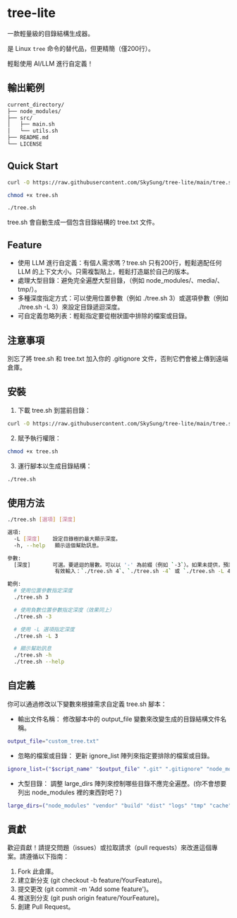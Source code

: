 # tree-lite

一款輕量級的目錄結構生成器。

是 Linux `tree` 命令的替代品，但更精簡（僅200行）。

輕鬆使用 AI/LLM 進行自定義！

## 輸出範例

```bash
current_directory/
├── node_modules/
├── src/
│   ├── main.sh
│   └── utils.sh
├── README.md
└── LICENSE
```

## Quick Start
```bash
curl -O https://raw.githubusercontent.com/SkySung/tree-lite/main/tree.sh

chmod +x tree.sh

./tree.sh
```

tree.sh 會自動生成一個包含目錄結構的 tree.txt 文件。

## Feature
+ 使用 LLM 進行自定義：有個人需求嗎？tree.sh 只有200行，輕鬆適配任何 LLM 的上下文大小。只需複製貼上，輕鬆打造屬於自己的版本。
+ 處理大型目錄：避免完全遍歷大型目錄，（例如 node_modules/、media/、tmp/）。
+ 多種深度指定方式：可以使用位置參數（例如 ./tree.sh 3）或選項參數（例如 ./tree.sh -L 3）來設定目錄遞迴深度。
+ 可自定義忽略列表：輕鬆指定要從樹狀圖中排除的檔案或目錄。

## 注意事項
別忘了將 tree.sh 和 tree.txt 加入你的 .gitignore 文件，否則它們會被上傳到遠端倉庫。

## 安裝

1. 下載 tree.sh 到當前目錄：
```bash
curl -O https://raw.githubusercontent.com/SkySung/tree-lite/main/tree.sh
```
2. 賦予執行權限：
```bash
chmod +x tree.sh
```
3. 運行腳本以生成目錄結構：
```bash
./tree.sh
```

## 使用方法
```bash
./tree.sh [選項] [深度]

選項:
  -L [深度]    設定目錄樹的最大顯示深度。
  -h, --help   顯示這個幫助訊息。

參數:
  [深度]       可選。要遞迴的層數。可以以 '-' 為前綴（例如 `-3`）。如果未提供，預設為 3。
               有效輸入：`./tree.sh 4`、`./tree.sh -4` 或 `./tree.sh -L 4` 代表遞迴4層。

範例:
  # 使用位置參數指定深度
  ./tree.sh 3

  # 使用負數位置參數指定深度（效果同上）
  ./tree.sh -3

  # 使用 -L 選項指定深度
  ./tree.sh -L 3

  # 顯示幫助訊息
  ./tree.sh -h
  ./tree.sh --help
```

## 自定義
你可以通過修改以下變數來根據需求自定義 tree.sh 腳本：

+ 輸出文件名稱：
  修改腳本中的 output_file 變數來改變生成的目錄結構文件名稱。
```bash
output_file="custom_tree.txt"
```
+ 忽略的檔案或目錄：
  更新 ignore_list 陣列來指定要排除的檔案或目錄。
```bash
ignore_list=("$script_name" "$output_file" ".git" ".gitignore" "node_modules")
```
+ 大型目錄：
  調整 large_dirs 陣列來控制哪些目錄不應完全遍歷。(你不會想要列出 node_modules 裡的東西對吧？)
```bash
large_dirs=("node_modules" "vendor" "build" "dist" "logs" "tmp" "cache" "__pycache__" "media" "uploads" "data" "datasets")
```
## 貢獻
歡迎貢獻！請提交問題（issues）或拉取請求（pull requests）來改進這個專案。請遵循以下指南：

1. Fork 此倉庫。
2. 建立新分支 (git checkout -b feature/YourFeature)。
3. 提交更改 (git commit -m 'Add some feature')。
4. 推送到分支 (git push origin feature/YourFeature)。
5. 創建 Pull Request。